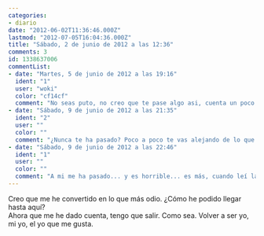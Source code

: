 ```yaml
---
categories:
- diario
date: "2012-06-02T11:36:46.000Z"
lastmod: "2012-07-05T16:04:36.000Z"
title: "Sábado, 2 de junio de 2012 a las 12:36"
comments: 3
id: 1338637006
commentList:
- date: "Martes, 5 de junio de 2012 a las 19:16"
  ident: "1"
  user: "woki"
  color: "cf14cf"
  comment: "No seas puto, no creo que te pase algo asi, cuenta un poco más"
- date: "Sábado, 9 de junio de 2012 a las 21:35"
  ident: "2"
  user: ""
  color: ""
  comment: "¿Nunca te ha pasado? Poco a poco te vas alejando de lo que eres en realidad, hasta que en un punto te das cuenta de que te odias. E intentas dejarlo de lado, pero te persigue. Eres tú, te tienes que perseguir a la fuerza."
- date: "Sábado, 9 de junio de 2012 a las 22:46"
  ident: "1"
  user: ""
  color: ""
  comment: "A mi me ha pasado... y es horrible... es más, cuando leí la entrada me recorrió todo el cuerpo un escalofrío... parecia como si lo hubiese escrito yo misma, en serio ._.  \nHay veces q es simplemente x las personas q t rodean, q creen saberlo todo d ti y t tachan d lo q no eres, y lo hacen cn tanto empeño q acabas creyendot ser quien ellos creen q eres.  \nDesde q me pasó aun m estoy recuperando, intento volver a ser lo q era antes... Acuérdate d cuando t sentías orgulloso d ti mismo, acuérdate d como eras entonces, y d pq t sentias orgulloso d ser asi, encontrarás el camino más facilmente.   \nDeja d darle vueltas a la cabeza y empieza d 0, suerte *.*"
---
```


Creo que me he convertido en lo que más odio. ¿Cómo he podido llegar hasta aquí?   
Ahora que me he dado cuenta, tengo que salir. Como sea. Volver a ser yo, mi yo, el yo que me gusta.